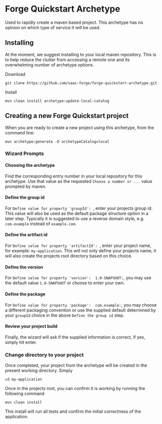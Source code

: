 # Forge Quickstart Archetype
Used to rapidly create a maven based project. This archetype has no opinion on which type of service it will be used. 

## Installing

At the moment, we suggest installing to your local maven repository. This is to help reduce the clutter from accessing a remote one and its overwhelming number of archetype options. 


Download

	git clone https://github.com/saas-forge/forge-quickstart-archetype.git
	
Install

	mvn clean install archetype:update-local-catalog
	
## Creating a new Forge Quickstart project
When you are ready to create a new project using this archetype, from the command line:

	mvn archetype:generate -D archetypeCatalog=local
	
### Wizard Prompts

#### Choosing the archetype
Find the corresponding entry number in your local repository for this archetype. Use that value as the requested `Choose a number or ...` value prompted by maven.

#### Define the group id 
For `Define value for property 'groupId': `, enter your projects group id. This value will also be used as the default package structure option in a later step. Typically it is suggested to use a reverse domain style, e.g. `com.example` instead of `example.com`. 

#### Define the artifact id
For `Define value for property 'artifactId': `, enter your project name, for example: `my-application`. This will not only define your projects name, it will also create the projects root directory based on this choice.

#### Define the version
For `Define value for property 'version':  1.0-SNAPSHOT:`, you may use the default value `1.0-SNAPSHOT` or choose to enter your own. 

#### Define the package
For `Define value for property 'package':  com.example:`, you may choose a different packaging convention or use the supplied default determined by your `groupId` choice in the above `Define the group id` step.

#### Review your project build 
Finally, the wizard will ask if the supplied information is correct, if yes, simply hit enter. 

### Change directory to your project
Once completed, your project from the archetype will be created in the present working directory. Simply

	cd my-application
	
Once in the projects root, you can confirm it is working by running the following command

	mvn clean install
	
This install will run all tests and confirm the initial correctness of the application. 